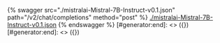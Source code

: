 [#generator:start]: <> ({ "template": "openapi" })
[#generator:start]: <> ({ "template": "openapi" })
{% swagger src="./mistralai-Mistral-7B-Instruct-v0.1.json" path="/v2/chat/completions" method="post" %}
[./mistralai-Mistral-7B-Instruct-v0.1.json](./mistralai-Mistral-7B-Instruct-v0.1.json)
{% endswagger %}
[#generator:end]: <> ({})
[#generator:end]: <> ({})